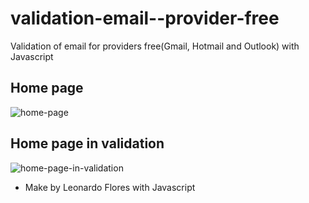 # validation-email--provider-free
Validation of email for providers free(Gmail, Hotmail and Outlook) with Javascript

## Home page


![home-page](https://user-images.githubusercontent.com/54339869/84962933-55fb9200-b0de-11ea-9f9c-7c9da38ca11a.png)


## Home page in validation

![home-page-in-validation](https://user-images.githubusercontent.com/54339869/84962962-6c095280-b0de-11ea-9027-5c2cd092f677.png)



- Make by Leonardo Flores with Javascript
